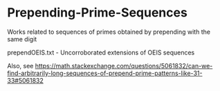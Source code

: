 # Prepending-Prime-Sequences
Works related to sequences of primes obtained by prepending with the same digit

prependOEIS.txt - Uncorroborated extensions of OEIS sequences

Also, see https://math.stackexchange.com/questions/5061832/can-we-find-arbitrarily-long-sequences-of-prepend-prime-patterns-like-31-33#5061832

